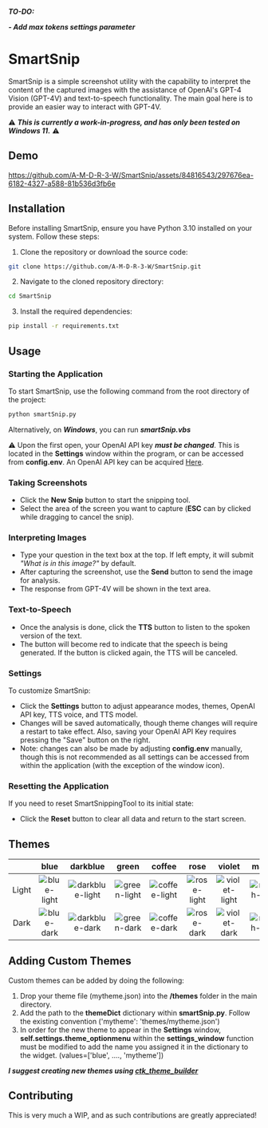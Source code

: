 ***TO-DO:***

***- Add max tokens settings parameter***

# SmartSnip

SmartSnip is a simple screenshot utility with the capability to interpret the content of the captured images with the assistance of OpenAI's GPT-4 Vision (GPT-4V) and text-to-speech functionality. The main goal here is to provide an easier way to interact with GPT-4V.

⚠️ ***This is currently a work-in-progress, and has only been tested on Windows 11.*** ⚠️

## Demo

https://github.com/A-M-D-R-3-W/SmartSnip/assets/84816543/297676ea-6182-4327-a588-81b536d3fb6e

## Installation

Before installing SmartSnip, ensure you have Python 3.10 installed on your system. Follow these steps:

1. Clone the repository or download the source code:

```bash
git clone https://github.com/A-M-D-R-3-W/SmartSnip.git
```

2. Navigate to the cloned repository directory:

```bash
cd SmartSnip
```

3. Install the required dependencies:

```bash
pip install -r requirements.txt
```

## Usage

### Starting the Application

To start SmartSnip, use the following command from the root directory of the project:

```bash
python smartSnip.py
```

Alternatively, on ***Windows***, you can run ***smartSnip.vbs***

⚠️ Upon the first open, your OpenAI API key ***must be changed***. This is located in the **Settings** window within the program, or can be accessed from **config.env**. An OpenAI API key can be acquired [Here](https://platform.openai.com/api-keys).

### Taking Screenshots

- Click the **New Snip** button to start the snipping tool.
- Select the area of the screen you want to capture (**ESC** can by clicked while dragging to cancel the snip).

### Interpreting Images

- Type your question in the text box at the top. If left empty, it will submit *"What is in this image?"* by default.
- After capturing the screenshot, use the **Send** button to send the image for analysis.
- The response from GPT-4V will be shown in the text area.

### Text-to-Speech

- Once the analysis is done, click the **TTS** button to listen to the spoken version of the text.
- The button will become red to indicate that the speech is being generated. If the button is clicked again, the TTS will be canceled.

### Settings

To customize SmartSnip:

- Click the **Settings** button to adjust appearance modes, themes, OpenAI API key, TTS voice, and TTS model.
- Changes will be saved automatically, though theme changes will require a restart to take effect. Also, saving your OpenAI API Key requires pressing the "Save" button on the right.
- Note: changes can also be made by adjusting **config.env** manually, though this is not recommended as all settings can be accessed from within the application (with the exception of the window icon).

### Resetting the Application

If you need to reset SmartSnippingTool to its initial state:

- Click the **Reset** button to clear all data and return to the start screen.

## Themes

|                |      blue      |     darkblue   |      green     |      coffee    |       rose     |      violet    |      marsh     |      carrot    |     sky        |      red       |     pink       |     metal      |
|     :---:      |     :---:      |     :---:      |     :---:      |     :---:      |     :---:      |     :---:      |     :---:      |     :---:      |     :---:      |     :---:      |     :---:      |     :---:      |
|     Light      |        ![blue-light](https://github.com/A-M-D-R-3-W/SmartSnip/assets/84816543/d6d9e6bf-3694-49ff-af26-451fdbcf4376)        |       ![darkblue-light](https://github.com/A-M-D-R-3-W/SmartSnip/assets/84816543/c97f3939-5b8e-473f-af5e-b35698df056a)         |        ![green-light](https://github.com/A-M-D-R-3-W/SmartSnip/assets/84816543/9a71b152-7db9-431e-bd5c-8efaee6dfa95)        |        ![coffee-light](https://github.com/A-M-D-R-3-W/SmartSnip/assets/84816543/ae99b767-9003-4773-8010-bd01a3ff9c4a)        |       ![rose-light](https://github.com/A-M-D-R-3-W/SmartSnip/assets/84816543/17dcc37f-3242-4262-8949-5ebf08e500e0)         |        ![violet-light](https://github.com/A-M-D-R-3-W/SmartSnip/assets/84816543/fa10a7c6-c961-4dcc-98c4-941b2c6de237)        |        ![marsh-light](https://github.com/A-M-D-R-3-W/SmartSnip/assets/84816543/d508bec8-d679-40ee-a0e2-9a14e921b17c)        |    ![carrot-light](https://github.com/A-M-D-R-3-W/SmartSnip/assets/84816543/7657516b-a304-4585-bb0b-cd6503df420c)            |       ![sky-light](https://github.com/A-M-D-R-3-W/SmartSnip/assets/84816543/5dab8eae-ebf1-4ec6-8fff-b6d5d0aea590)         |        ![red-light](https://github.com/A-M-D-R-3-W/SmartSnip/assets/84816543/99575cdd-b5a3-4a18-b5fc-e5b0c3211c99)        |         ![pink-light](https://github.com/A-M-D-R-3-W/SmartSnip/assets/84816543/3fa080f8-1355-4336-b0dd-03634015198b)       |        ![metal-light](https://github.com/A-M-D-R-3-W/SmartSnip/assets/84816543/f8ac2e74-b40d-4ce7-8a6c-a58d4677b905)        |
|     Dark       |       ![blue-dark](https://github.com/A-M-D-R-3-W/SmartSnip/assets/84816543/e71605db-3c75-415f-828e-153d51d67f24)         |      ![darkblue-dark](https://github.com/A-M-D-R-3-W/SmartSnip/assets/84816543/78ab13a1-0a84-4c3d-b5a7-c22e85f7343a)          |        ![green-dark](https://github.com/A-M-D-R-3-W/SmartSnip/assets/84816543/d684271c-cb2c-4192-8727-31790cf7b6ba)        |        ![coffee-dark](https://github.com/A-M-D-R-3-W/SmartSnip/assets/84816543/520c6f5f-9192-4131-b3db-57b713849155)        |       ![rose-dark](https://github.com/A-M-D-R-3-W/SmartSnip/assets/84816543/26cb2c69-2f2d-438b-8832-b4fd2b4b5a79)         |        ![violet-dark](https://github.com/A-M-D-R-3-W/SmartSnip/assets/84816543/01a2f8e4-7cf4-43ce-96cb-236c509b44e1)        |         ![marsh-dark](https://github.com/A-M-D-R-3-W/SmartSnip/assets/84816543/39017f98-7a5c-4095-8b64-a335198b7663)       |           ![carrot-dark](https://github.com/A-M-D-R-3-W/SmartSnip/assets/84816543/0c17cf5f-ceae-4ca2-91ec-74118779cf7f)     |       ![sky-dark](https://github.com/A-M-D-R-3-W/SmartSnip/assets/84816543/8e83fd7b-4fe6-468e-8880-e812aa810ad3)         |     ![red-dark](https://github.com/A-M-D-R-3-W/SmartSnip/assets/84816543/59cb6a8a-dd34-4223-890e-31de379a8766)           |          ![pink-dark](https://github.com/A-M-D-R-3-W/SmartSnip/assets/84816543/956ee354-5ed3-450c-96c6-ac824a3a94ef)       |         ![metal-dark](https://github.com/A-M-D-R-3-W/SmartSnip/assets/84816543/5e83f383-bcf0-4b83-a56e-406e117cc22d)       |


## Adding Custom Themes

Custom themes can be added by doing the following:

1. Drop your theme file (mytheme.json) into the **/themes** folder in the main directory.
2. Add the path to the **themeDict** dictionary within **smartSnip.py**. Follow the existing convention ('mytheme': 'themes/mytheme.json')
3. In order for the new theme to appear in the **Settings** window, **self.settings.theme_optionmenu** within the **settings_window** function must be modified to add the name you assigned it in the dictionary to the widget. (values=['blue', ...., 'mytheme'])

***I suggest creating new themes using [ctk_theme_builder](https://github.com/avalon60/ctk_theme_builder)***

## Contributing

This is very much a WIP, and as such contributions are greatly appreciated!
